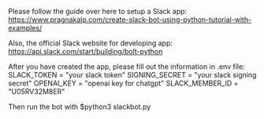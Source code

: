 Please follow the guide over here to setup a Slack app:
https://www.pragnakalp.com/create-slack-bot-using-python-tutorial-with-examples/

Also, the official Slack website for developing app:
https://api.slack.com/start/building/bolt-python

After you have created the app, please fill out the information in .env file:
SLACK_TOKEN = "your slack token"
SIGNING_SECRET = "your slack signing secret"
OPENAI_KEY = "openai key for chatgpt"
SLACK_MEMBER_ID = "U05RV32M8ER"

Then run the bot with $python3 slackbot.py
